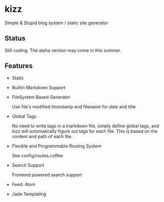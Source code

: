 # kizz

Simple &amp; Stupid blog system / static site generator

## Status

Still coding. The alpha version may come in this summer.

## Features

- Static

- Builtin Markdown Support

- FileSystem Based Generator

    Use file's modified timestamp and filename for date and title

- Global Tags

    No need to write tags in a markdown file,
    simply define global tags,
    and kizz will automatically figure out tags for each file.
    This is based on the content and path of each file.

- Flexible and Programmable Routing System

    See config/routes.coffee
    
- Search Support

    Frontend powered search support

- Feed: Atom

- Jade Templating
